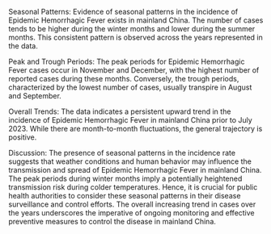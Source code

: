 Seasonal Patterns: Evidence of seasonal patterns in the incidence of Epidemic Hemorrhagic Fever exists in mainland China. The number of cases tends to be higher during the winter months and lower during the summer months. This consistent pattern is observed across the years represented in the data.

Peak and Trough Periods: The peak periods for Epidemic Hemorrhagic Fever cases occur in November and December, with the highest number of reported cases during these months. Conversely, the trough periods, characterized by the lowest number of cases, usually transpire in August and September.

Overall Trends: The data indicates a persistent upward trend in the incidence of Epidemic Hemorrhagic Fever in mainland China prior to July 2023. While there are month-to-month fluctuations, the general trajectory is positive.

Discussion: The presence of seasonal patterns in the incidence rate suggests that weather conditions and human behavior may influence the transmission and spread of Epidemic Hemorrhagic Fever in mainland China. The peak periods during winter months imply a potentially heightened transmission risk during colder temperatures. Hence, it is crucial for public health authorities to consider these seasonal patterns in their disease surveillance and control efforts. The overall increasing trend in cases over the years underscores the imperative of ongoing monitoring and effective preventive measures to control the disease in mainland China.